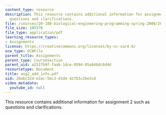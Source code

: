 ```yaml
---
content_type: resource
description: This resource contains additional information for assignment 2 such as
  questions and clarifications.
file: /courses/20-180-biological-engineering-programming-spring-2006/20abc324e2ac5bc3d1d4427b3c2be3cd_asg2_add_info.pdf
file_size: 105576
file_type: application/pdf
learning_resource_types:
- Assignments
license: https://creativecommons.org/licenses/by-nc-sa/4.0/
ocw_type: OCWFile
parent_title: Assignments
parent_type: CourseSection
parent_uid: a2517b9f-faab-1dce-9594-95a646dc6d4d
resourcetype: Document
title: asg2_add_info.pdf
uid: 20abc324-e2ac-5bc3-d1d4-427b3c2be3cd
video_metadata:
  youtube_id: null
---
```

This resource contains additional information for assignment 2 such as questions and clarifications.